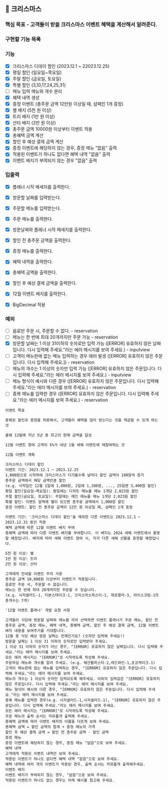 ## 🎄 크리스마스

### 핵심 목표 - 고객들이 받을 크리스마스 이벤트 혜택을 계산해서 알려준다.

### 구현할 기능 목록

### 기능

- [x] 크리스마스 디데이 할인 (2023.12.1 ~ 22023.12.25)
- [x] 평일 할인 (일요일~목요일)
- [x] 주말 할인 (금요일, 토요일)
- [x] 특별 할인 (3,10,17,24,25,31)
- [ ] 메뉴 입력 메뉴와 개수 분리
- [x] 혜택 내역 생성
- [x] 증정 이벤트 (총주문 금액 12만원 이상일 때, 샴페인 1개 증정)
- [x] 별 배지 (5천 원 이상)
- [x] 트리 배지 (1만 원 이상)
- [x] 산타 배지 (2만 원 이상)
- [x] 총주문 금액 10000원 이상부터 이벤트 적용
- [x] 총혜택 금액 계산
- [x] 할인 후 예상 결제 금액 계산
- [x] 증정 이벤트에 해당하지 않는 경우, 증정 메뉴 "없음" 출력
- [x] 적용된 이벤트가 하나도 없다면 혜택 내역 "없음" 출력
- [x] 이벤트 배지가 부여되지 않는 경우 "없음" 출력

### 입출력

- [x] 플래너 시작 메세지를 출력한다.
- [x] 방문할 날짜를 입력받는다.
- [x] 주문할 메뉴를 입력받는다.
- [x] 주문 메뉴를 출력한다.
- [x] 방문날짜와 플래너 시작 메세지를 출력한다.
- [x] 할인 전 총주문 금액을 출력한다.
- [x] 증정 메뉴를 출력한다.
- [x] 혜택 내역을 출력한다.
- [x] 총혜택 금액을 출력한다.
- [x] 할인 후 예상 결제 금액을 출력한다.
- [x] 12월 이벤트 배지를 출력한다.
- [x] BigDecimal 적용


### 예외

- [ ] 음료만 주문 시, 주문할 수 없다. - reservation
- [ ] 메뉴는 한 번에 최대 20개까지만 주문 가능 - reservation 
- [x] 방문할 날짜는 1 이상 31이하의 숫자로만 입력 가능 ([ERROR] 유효하지 않은 날짜입니다. 다시 입력해 주세요."라는 에러 메시지를 보여 주세요.) - inputview  
- [ ] 고객이 메뉴판에 없는 메뉴 입력하는 경우 에러 발생 ([ERROR] 유효하지 않은 주문입니다. 다시 입력해 주세요.]) - reservation 
- [ ] 메뉴의 개수는 1 이상의 숫자만 입력 가능 ([ERROR] 유효하지 않은 주문입니다. 다시 입력해 주세요."라는 에러 메시지를 보여 주세요.) - inputview
- [ ] 메뉴 형식이 예시와 다른 경우 ([ERROR] 유효하지 않은 주문입니다. 다시 입력해 주세요."라는 에러 메시지를 보여 주세요.) - reservation
- [ ] 중복 메뉴를 입력한 경우 ([ERROR] 유효하지 않은 주문입니다. 다시 입력해 주세요."라는 에러 메시지를 보여 주세요.) - reservation

```
이벤트 목표

중복된 할인과 증정을 허용해서, 고객들이 혜택을 많이 받는다는 것을 체감할 수 있게 하는 것

올해 12월에 지난 5년 중 최고의 판매 금액을 달성

12월 이벤트 참여 고객의 5%가 내년 1월 새해 이벤트에 재참여하는 것

12월 이벤트 계획

크리스마스 디데이 할인
이벤트 기간: 2023.12.1 ~ 2023.12.25
1,000원으로 시작하여 크리스마스가 다가올수록 날마다 할인 금액이 100원씩 증가
총주문 금액에서 해당 금액만큼 할인
(e.g. 시작일인 12월 1일에 1,000원, 2일에 1,100원, ..., 25일엔 3,400원 할인)
평일 할인(일요일~목요일): 평일에는 디저트 메뉴를 메뉴 1개당 2,023원 할인
주말 할인(금요일, 토요일): 주말에는 메인 메뉴를 메뉴 1개당 2,023원 할인
특별 할인: 이벤트 달력에 별이 있으면 총주문 금액에서 1,000원 할인
증정 이벤트: 할인 전 총주문 금액이 12만 원 이상일 때, 샴페인 1개 증정

이벤트 기간: '크리스마스 디데이 할인'을 제외한 다른 이벤트는 2023.12.1 ~ 2023.12.31 동안 적용
혜택 금액에 따른 12월 이벤트 배지 부여
총혜택 금액에 따라 다른 이벤트 배지를 부여합니다. 이 배지는 2024 새해 이벤트에서 활용할 예정입니다. 배지에 따라 새해 이벤트 참여 시, 각각 다른 새해 선물을 증정할 예정입니다.

5천 원 이상: 별
1만 원 이상: 트리
2만 원 이상: 산타

고객에게 안내할 이벤트 주의 사항
총주문 금액 10,000원 이상부터 이벤트가 적용됩니다.
음료만 주문 시, 주문할 수 없습니다.
메뉴는 한 번에 최대 20개까지만 주문할 수 있습니다.
(e.g. 시저샐러드-1, 티본스테이크-1, 크리스마스파스타-1, 제로콜라-3, 아이스크림-1의 총개수는 7개)
```

```
'12월 이벤트 플래너' 개발 요청 사항

고객들이 식당에 방문할 날짜와 메뉴를 미리 선택하면 이벤트 플래너가 주문 메뉴, 할인 전 총주문 금액, 증정 메뉴, 혜택 내역, 총혜택 금액, 할인 후 예상 결제 금액, 12월 이벤트 배지 내용을 보여주기를 기대합니다.
12월 중 식당 예상 방문 날짜는 언제인가요? (숫자만 입력해 주세요!)
방문할 날짜는 1 이상 31 이하의 숫자로만 입력받아 주세요.
1 이상 31 이하의 숫자가 아닌 경우, "[ERROR] 유효하지 않은 날짜입니다. 다시 입력해 주세요."라는 에러 메시지를 보여 주세요.
모든 에러 메시지는 "[ERROR]"로 시작하도록 작성해 주세요.
주문하실 메뉴와 개수를 알려 주세요. (e.g. 해산물파스타-2,레드와인-1,초코케이크-1)
고객이 메뉴판에 없는 메뉴를 입력하는 경우, "[ERROR] 유효하지 않은 주문입니다. 다시 입력해 주세요."라는 에러 메시지를 보여 주세요.
메뉴의 개수는 1 이상의 숫자만 입력되도록 해주세요. 이외의 입력값은 "[ERROR] 유효하지 않은 주문입니다. 다시 입력해 주세요."라는 에러 메시지를 보여 주세요.
메뉴 형식이 예시와 다른 경우, "[ERROR] 유효하지 않은 주문입니다. 다시 입력해 주세요."라는 에러 메시지를 보여 주세요.
중복 메뉴를 입력한 경우(e.g. 시저샐러드-1,시저샐러드-1), "[ERROR] 유효하지 않은 주문입니다. 다시 입력해 주세요."라는 에러 메시지를 보여 주세요.
모든 에러 메시지는 "[ERROR]"로 시작하도록 작성해 주세요.
주문 메뉴의 출력 순서는 자유롭게 출력해 주세요.
총혜택 금액에 따라 이벤트 배지의 이름을 다르게 보여 주세요.
총혜택 금액 = 할인 금액의 합계 + 증정 메뉴의 가격
할인 후 예상 결제 금액 = 할인 전 총주문 금액 - 할인 금액
증정 메뉴
증정 이벤트에 해당하지 않는 경우, 증정 메뉴 "없음"으로 보여 주세요.
혜택 내역
고객에게 적용된 이벤트 내역만 보여 주세요.
적용된 이벤트가 하나도 없다면 혜택 내역 "없음"으로 보여 주세요.
혜택 내역에 여러 개의 이벤트가 적용된 경우, 출력 순서는 자유롭게 출력해주세요.
이벤트 배지
이벤트 배지가 부여되지 않는 경우, "없음"으로 보여 주세요.
적용된 이벤트가 하나도 없는 경우는 아래 예시를 참고해 주세요.
```